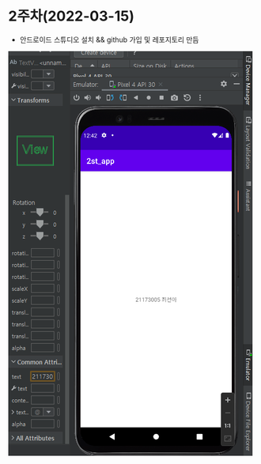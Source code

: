 # 2주차(2022-03-15)
- 안드로이드 스튜디오 설치 && github 가입 및 레포지토리 만듬 

<img width="" height="" src="./pic/2st.PNG"></img>
